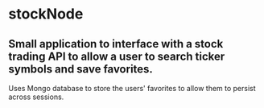 # stockNode

## Small application to interface with a stock trading API to allow a user to search ticker symbols and save favorites.
Uses Mongo database to store the users' favorites to allow them to persist across sessions.
